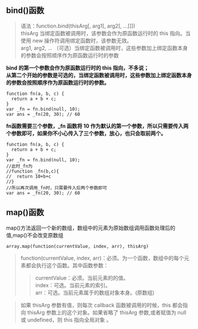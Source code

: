 ## bind()函数
>语法：function.bind(thisArg[, arg1[, arg2[, ...]]])  
>thisArg 当绑定函数被调用时，该参数会作为原函数运行时的 this 指向。当使用 new 操作符调用绑定函数时，该参数无效。  
>arg1, arg2, … （可选）当绑定函数被调用时，这些参数加上绑定函数本身的参数会按照顺序作为原函数运行时的参数

**bind 的第一个参数会作为原函数运行时的 this 指向，不多说；  
从第二个开始的参数是可选的，当绑定函数被调用时，这些参数加上绑定函数本身的参数会按照顺序作为原函数运行时的参数。**
```
function fn(a, b, c) {
  return a + b + c;
}
var _fn = fn.bind(null, 10);
var ans = _fn(20, 30); // 60
```
**fn函数需要三个参数，_fn 函数将 10 作为默认的第一个参数，所以只需要传入两个参数即可，如果你不小心传入了三个参数，放心，也只会取前两个。**
```
function fn(a, b, c) {
  return a + b + c;
}
var _fn = fn.bind(null, 10);
//此时_fn为
//function _fn(b,c){
//  return 10+b+c
//}
//所以再次调用_fn时，只需要传入后两个参数即可
var ans = _fn(20, 30); // 60

```

## map()函数
map()方法返回一个新的数组，数组中的元素为原始数组调用函数处理后的值,map()不会改变原数组  
```
array.map(function(currentValue, index, arr), thisArg)
```
>function(currentValue, index, arr)：必须。为一个函数，数组中的每个元素都会执行这个函数。其中函数参数：  
>>currentValue：必须。当前元素的的值。  
>>index：可选。当前元素的索引。  
>>arr：可选。当前元素属于的数组对象本身。(原数组)   

>如果 thisArg 参数有值，则每次 callback 函数被调用的时候，this 都会指向 thisArg 参数上的这个对象。如果省略了 thisArg 参数,或者赋值为 null 或 undefined，则 this 指向全局对象 。
